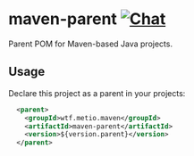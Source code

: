 <!--
SPDX-FileCopyrightText: The maven-parent Authors
SPDX-License-Identifier: 0BSD
 -->

# maven-parent [![Chat](https://img.shields.io/badge/irc.libera.chat-%23metio-blue.svg)](irc://irc.libera.chat/#metio)

Parent POM for Maven-based Java projects.

## Usage

Declare this project as a parent in your projects:

```xml
  <parent>
    <groupId>wtf.metio.maven</groupId>
    <artifactId>maven-parent</artifactId>
    <version>${version.parent}</version>
  </parent>
```
